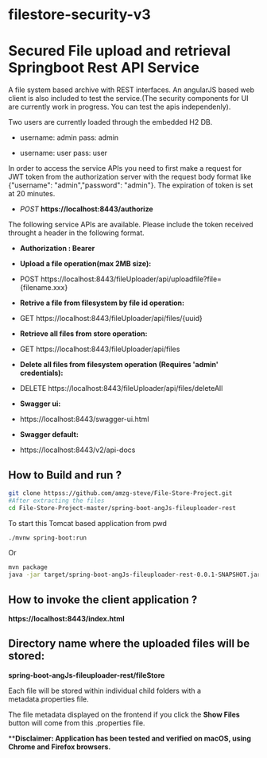 # filestore-security-v3
Secured File upload and retrieval Springboot Rest API Service
===============================================================

A file system based archive with REST interfaces. An angularJS based web client is also included to test the service.(The security components for UI are currently work in progress. You can test the apis independenly).

Two users are currently loaded through the embedded H2 DB.

* username: admin pass: admin

* username: user pass: user


In order to access the service APIs you need to first make a request for JWT token from the authorization server with the request body format like {"username": "admin","password": "admin"}. The expiration of token is set at 20 minutes.

* *POST* **https://localhost:8443/authorize**


The following service APIs are available. Please include the token received throught a header in the following format.
* **Authorization : Bearer <token>**


* **Upload a file operation(max 2MB size):**
* POST https://localhost:8443/fileUploader/api/uploadfile?file={filename.xxx}

* **Retrive a file from filesystem by file id operation:**
* GET https://localhost:8443/fileUploader/api/files/{uuid}

* **Retrieve all files from store operation:**
* GET https://localhost:8443/fileUploader/api/files

* **Delete all files from filesystem operation (Requires 'admin' credentials):**
* DELETE https://localhost:8443/fileUploader/api/files/deleteAll

* **Swagger ui:**
* https://localhost:8443/swagger-ui.html

* **Swagger default:**
* https://localhost:8443/v2/api-docs

How to Build and run ?
-------------

```bash
git clone httpss://github.com/amzg-steve/File-Store-Project.git
#After extracting the files
cd File-Store-Project-master/spring-boot-angJs-fileuploader-rest
```
To start this Tomcat based application from pwd
```bash
./mvnw spring-boot:run
```
Or

```bash
mvn package
java -jar target/spring-boot-angJs-fileuploader-rest-0.0.1-SNAPSHOT.jar
```

How to invoke the client application ?
-------------
**https://localhost:8443/index.html**

Directory name where the uploaded files will be stored:
-------------
**spring-boot-angJs-fileuploader-rest/fileStore**

Each file will be stored within individual child folders with a metadata.properties file.

The file metadata displayed on the frontend if you click the **Show Files** button will come from this .properties file.


****Disclaimer: Application has been tested and verified on macOS, using Chrome and Firefox browsers.**


